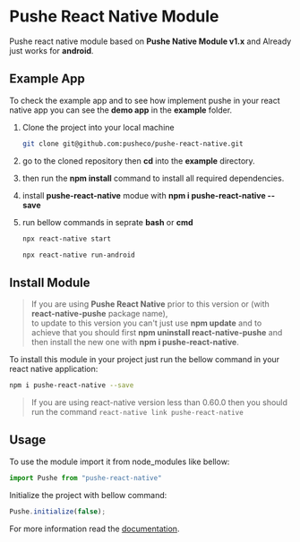 # Pushe React Native Module

Pushe react native module based on **Pushe Native Module v1.x** and 
Already just works for **android**.

## Example App

To check the example app and to see how implement pushe in your react native app you can see the **demo app** in the **example** folder.

1. Clone the project into your local machine
	
	```bash
    git clone git@github.com:pusheco/pushe-react-native.git
	```
2. go to the cloned repository then **cd** into the **example** directory.
3. then run the **npm install** command to install all required dependencies.
4. install **pushe-react-native** modue with **npm i pushe-react-native --save**
5. run bellow commands in seprate **bash** or **cmd**

	```bash
	npx react-native start
	```

	```bash
	npx react-native run-android
	```

## Install Module

> If you are using **Pushe React Native** prior to this version or
> (with **react-native-pushe** package name),   
> to update to this version you can't just use **npm update** and
> to achieve that you should first **npm uninstall react-native-pushe** and then
> install the new one with **npm i pushe-react-native**.

To install this module in your project just run the bellow command in your 
react native application:

```bash
npm i pushe-react-native --save
```

> If you are using react-native version less than 0.60.0 then you
> should run the command ```react-native link pushe-react-native```

## Usage

To use the module import it from node_modules like bellow:

```javascript
import Pushe from "pushe-react-native"
```

Initialize the project with bellow command:

```javascript
Pushe.initialize(false);
```


For more information read the [documentation](https://pushe.co/docs/react-native).
